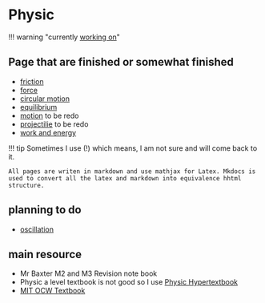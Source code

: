 # Physic

!!! warning "currently [working on](classic/1-dynamic/work-and-energy/kinetic-energy)"
## Page that are finished or somewhat finished
- [friction](classic/1-dynamic/forces/1-friction/)
- [force](classic/1-dynamic/forces/)
- [circular motion](classic/1-dynamic/motion/2-circular/)
- [equilibrium](classic/1-dynamic/2-equilibrium/)
- [motion](classic/1-dynamic/motion/) to be redo
- [projectilie](classic/1-dynamic/motion/1-projectile/) to be redo
- [work and energy](classic/1-dynamic/work-and-energy/)

!!! tip
	Sometimes I use (!) which means, I am not sure and will come back to it.

	All pages are writen in markdown and use mathjax for Latex. Mkdocs is used to convert all the latex and markdown into equivalence hhtml structure.
## planning to do
- [oscillation](classic/1-dynamic/motion/3-oscillation/)

## main resource
- Mr Baxter M2 and M3 Revision note book
- Physic a level textbook is not good so I use [Physic Hypertextbook](https://physics.info)
- [MIT OCW Textbook](https://ocw.mit.edu/courses/8-01sc-classical-mechanics-fall-2016/pages/online-textbook/)